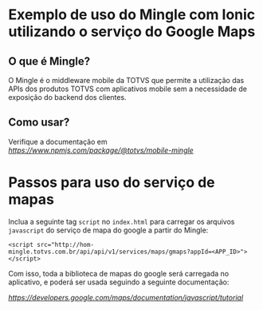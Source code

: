 # Exemplo de uso do Mingle com Ionic utilizando o serviço do Google Maps

## O que é Mingle?

O Mingle é o middleware mobile da TOTVS que permite a utilização das APIs dos produtos TOTVS com aplicativos mobile sem a necessidade de exposição do backend dos clientes.

## Como usar?

Verifique a documentação em *https://www.npmjs.com/package/@totvs/mobile-mingle*


# Passos para uso do serviço de mapas

Inclua a seguinte tag `script` no `index.html` para carregar os arquivos `javascript` do serviço de mapa do google a partir do Mingle:

```
<script src="http://hom-mingle.totvs.com.br/api/api/v1/services/maps/gmaps?appId=<APP_ID>"></script>
```

Com isso, toda a biblioteca de mapas do google será carregada no aplicativo, e poderá ser usada seguindo a seguinte documentação:

*https://developers.google.com/maps/documentation/javascript/tutorial*
